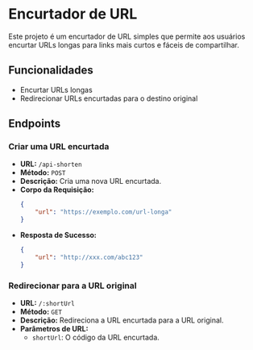 # Encurtador de URL

Este projeto é um encurtador de URL simples que permite aos usuários encurtar URLs longas para links mais curtos e fáceis de compartilhar.

## Funcionalidades

- Encurtar URLs longas
- Redirecionar URLs encurtadas para o destino original

## Endpoints

### Criar uma URL encurtada

- **URL:** `/api-shorten`
- **Método:** `POST`
- **Descrição:** Cria uma nova URL encurtada.
- **Corpo da Requisição:**
    ```json
    {
        "url": "https://exemplo.com/url-longa"
    }
    ```
- **Resposta de Sucesso:**
    ```json
    {
        "url": "http://xxx.com/abc123"
    }
    ```

### Redirecionar para a URL original

- **URL:** `/:shortUrl`
- **Método:** `GET`
- **Descrição:** Redireciona a URL encurtada para a URL original.
- **Parâmetros de URL:**
    - `shortUrl`: O código da URL encurtada.
